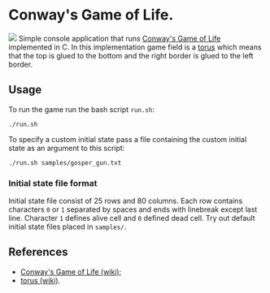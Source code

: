 # Conway's Game of Life.
![](demo/demo.gif)
Simple console application that runs [Conway's Game of Life](en.wikipedia.org/wiki/Conway%27s_Game_of_Life) implemented in C. In this implementation game field is a [torus](https://en.wikipedia.org/wiki/Torus) which means that the top is glued to the bottom and the right border is glued to the left border.

## Usage
To run the game run the bash script `run.sh`:
```
./run.sh
```
To specify a custom initial state pass a file containing the custom initial state as an argument to this script:
```
./run.sh samples/gosper_gun.txt
```

### Initial state file format
Initial state file consist of 25 rows and 80 columns. Each row contains characters `0` or `1` separated by spaces and ends with linebreak except last line. Character `1` defines alive cell and `0` defined dead cell. Try out default initial state files placed in `samples/`.

## References
- [Conway's Game of Life (wiki)](en.wikipedia.org/wiki/Conway%27s_Game_of_Life);
- [torus (wiki)](https://en.wikipedia.org/wiki/Torus).
